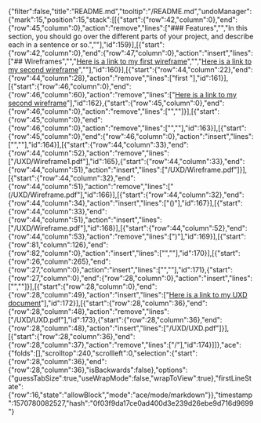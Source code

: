 {"filter":false,"title":"README.md","tooltip":"/README.md","undoManager":{"mark":15,"position":15,"stack":[[{"start":{"row":42,"column":0},"end":{"row":45,"column":0},"action":"remove","lines":["### Features","","In this section, you should go over the different parts of your project, and describe each in a sentence or so.",""],"id":159}],[{"start":{"row":42,"column":0},"end":{"row":47,"column":0},"action":"insert","lines":["## Wireframes","","[Here is a link to my first wireframe](/UXD/Wireframe1.pdf)","","[Here is a link to my second wireframe](/UXD/Wireframe2.pdf)",""],"id":160}],[{"start":{"row":44,"column":22},"end":{"row":44,"column":28},"action":"remove","lines":["first "],"id":161}],[{"start":{"row":46,"column":0},"end":{"row":46,"column":60},"action":"remove","lines":["[Here is a link to my second wireframe](/UXD/Wireframe2.pdf)"],"id":162},{"start":{"row":45,"column":0},"end":{"row":46,"column":0},"action":"remove","lines":["",""]}],[{"start":{"row":45,"column":0},"end":{"row":46,"column":0},"action":"remove","lines":["",""],"id":163}],[{"start":{"row":45,"column":0},"end":{"row":46,"column":0},"action":"insert","lines":["",""],"id":164}],[{"start":{"row":44,"column":33},"end":{"row":44,"column":52},"action":"remove","lines":["/UXD/Wireframe1.pdf"],"id":165},{"start":{"row":44,"column":33},"end":{"row":44,"column":51},"action":"insert","lines":["/UXD/Wireframe.pdf"]}],[{"start":{"row":44,"column":32},"end":{"row":44,"column":51},"action":"remove","lines":["(/UXD/Wireframe.pdf"],"id":166}],[{"start":{"row":44,"column":32},"end":{"row":44,"column":34},"action":"insert","lines":["()"],"id":167}],[{"start":{"row":44,"column":33},"end":{"row":44,"column":51},"action":"insert","lines":["/UXD/Wireframe.pdf"],"id":168}],[{"start":{"row":44,"column":52},"end":{"row":44,"column":53},"action":"remove","lines":[")"],"id":169}],[{"start":{"row":81,"column":126},"end":{"row":82,"column":0},"action":"insert","lines":["",""],"id":170}],[{"start":{"row":26,"column":265},"end":{"row":27,"column":0},"action":"insert","lines":["",""],"id":171},{"start":{"row":27,"column":0},"end":{"row":28,"column":0},"action":"insert","lines":["",""]}],[{"start":{"row":28,"column":0},"end":{"row":28,"column":49},"action":"insert","lines":["[Here is a link to my UXD document](/UXD/UXD.pdf)"],"id":172}],[{"start":{"row":28,"column":36},"end":{"row":28,"column":48},"action":"remove","lines":["/UXD/UXD.pdf"],"id":173},{"start":{"row":28,"column":36},"end":{"row":28,"column":48},"action":"insert","lines":["/UXD/UXD.pdf"]}],[{"start":{"row":28,"column":36},"end":{"row":28,"column":37},"action":"remove","lines":["/"],"id":174}]]},"ace":{"folds":[],"scrolltop":240,"scrollleft":0,"selection":{"start":{"row":28,"column":36},"end":{"row":28,"column":36},"isBackwards":false},"options":{"guessTabSize":true,"useWrapMode":false,"wrapToView":true},"firstLineState":{"row":16,"state":"allowBlock","mode":"ace/mode/markdown"}},"timestamp":1570780082527,"hash":"0f03f9da17ce0ad400d3e239d26ebe9d716d9699"}